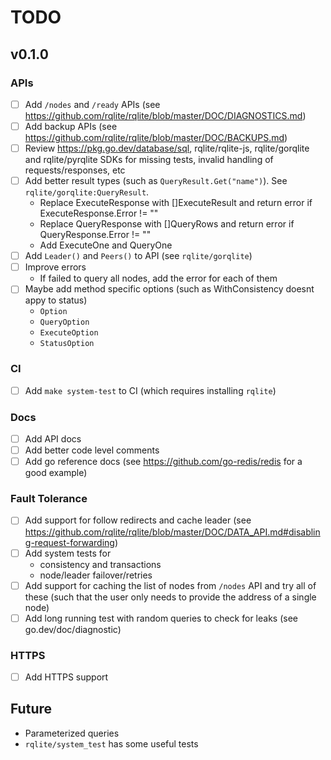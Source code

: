 # TODO

## v0.1.0

### APIs
- [ ] Add `/nodes` and `/ready` APIs (see https://github.com/rqlite/rqlite/blob/master/DOC/DIAGNOSTICS.md)
- [ ] Add backup APIs (see https://github.com/rqlite/rqlite/blob/master/DOC/BACKUPS.md)
- [ ] Review https://pkg.go.dev/database/sql, rqlite/rqlite-js, rqlite/gorqlite and rqlite/pyrqlite SDKs for missing tests, invalid handling of requests/responses, etc
- [ ] Add better result types (such as `QueryResult.Get("name")`). See `rqlite/gorqlite:QueryResult`.
  * Replace ExecuteResponse with []ExecuteResult and return error if ExecuteResponse.Error != ""
  * Replace QueryResponse with []QueryRows and return error if QueryResponse.Error != ""
  * Add ExecuteOne and QueryOne
- [ ] Add `Leader()` and `Peers()` to API (see `rqlite/gorqlite`)
- [ ] Improve errors
  * If failed to query all nodes, add the error for each of them
- [ ] Maybe add method specific options (such as WithConsistency doesnt appy to status)
  * `Option`
  * `QueryOption`
  * `ExecuteOption`
  * `StatusOption`

### CI
- [ ] Add `make system-test` to CI (which requires installing `rqlite`)

### Docs
- [ ] Add API docs
- [ ] Add better code level comments
- [ ] Add go reference docs (see https://github.com/go-redis/redis for a good example)

### Fault Tolerance
- [ ] Add support for follow redirects and cache leader (see https://github.com/rqlite/rqlite/blob/master/DOC/DATA_API.md#disabling-request-forwarding)
- [ ] Add system tests for
  * consistency and transactions
  * node/leader failover/retries
- [ ] Add support for caching the list of nodes from `/nodes` API and try all of these (such that the user only needs to provide the address of a single node)
- [ ] Add long running test with random queries to check for leaks (see go.dev/doc/diagnostic)

### HTTPS
* [ ] Add HTTPS support

## Future
* Parameterized queries
* `rqlite/system_test` has some useful tests
